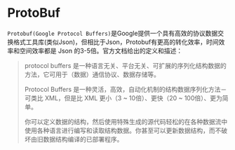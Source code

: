 # ProtoBuf

`Protobuf(Google Protocol Buffers)`是Google提供一个具有高效的协议数据交换格式工具库\(类似Json\)，但相比于Json，Protobuf有更高的转化效率，时间效率和空间效率都是 Json 的3-5倍。官方文档给出的定义和描述：

> protocol buffers 是一种语言无关、平台无关、可扩展的序列化结构数据的方法，它可用于（数据）通信协议、数据存储等。
>
> Protocol Buffers 是一种灵活，高效，自动化机制的结构数据序列化方法－可类比 XML，但是比 XML 更小（3 ~ 10倍）、更快（20 ~ 100倍）、更为简单。
>
> 你可以定义数据的结构，然后使用特殊生成的源代码轻松的在各种数据流中使用各种语言进行编写和读取结构数据。你甚至可以更新数据结构，而不破坏由旧数据结构编译的已部署程序。



